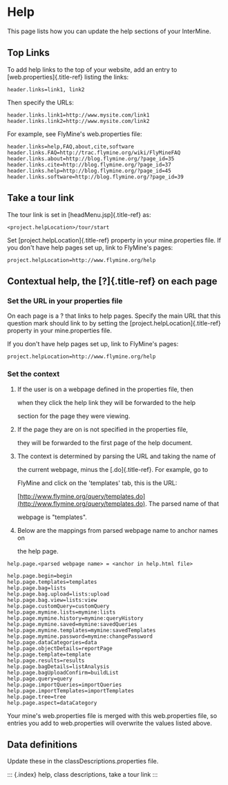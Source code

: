 # Help

This page lists how you can update the help sections of your InterMine.

## Top Links

To add help links to the top of your website, add an entry to \[web.properties\]{.title-ref} listing the links:

```text
header.links=link1, link2
```

Then specify the URLs:

```text
header.links.link1=http://www.mysite.com/link1
header.links.link2=http://www.mysite.com/link2
```

For example, see FlyMine\'s web.properties file:

```text
header.links=help,FAQ,about,cite,software
header.links.FAQ=http://trac.flymine.org/wiki/FlyMineFAQ
header.links.about=http://blog.flymine.org/?page_id=35
header.links.cite=http://blog.flymine.org/?page_id=37
header.links.help=http://blog.flymine.org/?page_id=45
header.links.software=http://blog.flymine.org/?page_id=39
```

## Take a tour link

The tour link is set in \[headMenu.jsp\]{.title-ref} as:

```text
<project.helpLocation>/tour/start
```

Set \[project.helpLocation\]{.title-ref} property in your mine.properties file. If you don\'t have help pages set up, link to FlyMine\'s pages:

```text
project.helpLocation=http://www.flymine.org/help
```

## Contextual help, the \[?\]{.title-ref} on each page

### Set the URL in your properties file

On each page is a ? that links to help pages. Specify the main URL that this question mark should link to by setting the \[project.helpLocation\]{.title-ref} property in your mine.properties file.

If you don\'t have help pages set up, link to FlyMine\'s pages:

```text
project.helpLocation=http://www.flymine.org/help
```

### Set the context

1. If the user is on a webpage defined in the properties file, then

   when they click the help link they will be forwarded to the help

   section for the page they were viewing.

2. If the page they are on is not specified in the properties file,

   they will be forwarded to the first page of the help document.

3. The context is determined by parsing the URL and taking the name of

   the current webpage, minus the \[.do\]{.title-ref}. For example, go to

   FlyMine and click on the \'templates\' tab, this is the URL:

   [http://www.flymine.org/query/templates.do](http://www.flymine.org/query/templates.do). The parsed name of that

   webpage is \"templates\".

4. Below are the mappings from parsed webpage name to anchor names on

   the help page.

```text
help.page.<parsed webpage name> = <anchor in help.html file>

help.page.begin=begin
help.page.templates=templates
help.page.bag=lists
help.page.bag.upload=lists:upload
help.page.bag.view=lists:view
help.page.customQuery=customQuery
help.page.mymine.lists=mymine:lists
help.page.mymine.history=mymine:queryHistory
help.page.mymine.saved=mymine:savedQueries
help.page.mymine.templates=mymine:savedTemplates
help.page.mymine.password=mymine:changePassword
help.page.dataCategories=data
help.page.objectDetails=reportPage
help.page.template=template
help.page.results=results
help.page.bagDetails=listAnalysis
help.page.bagUploadConfirm=buildList
help.page.query=query
help.page.importQueries=importQueries
help.page.importTemplates=importTemplates
help.page.tree=tree
help.page.aspect=dataCategory
```

Your mine\'s web.properties file is merged with this web.properties file, so entries you add to web.properties will overwrite the values listed above.

## Data definitions

Update these in the classDescriptions.properties file.

::: {.index} help, class descriptions, take a tour link :::

